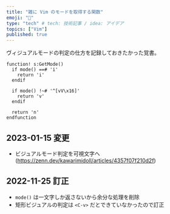 ```yaml
---
title: "雑に Vim のモードを取得する関数"
emoji: "📄"
type: "tech" # tech: 技術記事 / idea: アイデア
topics: ["Vim"]
published: true
---
```


ヴィジュアルモードの判定の仕方を記録しておきたかった覚書。

```Vim
function! s:GetMode()
  if mode() ==# 'i'
    return 'i'
  endif

  if mode() !~# '^[vV\x16]'
    return 'v'
  endif

  return 'n'
endfunction
```

## 2023-01-15 変更

* ビジュアルモード判定を可視文字へ (https://zenn.dev/kawarimidoll/articles/4357f07f210d2f)

## 2022-11-25 訂正

* `mode()` は一文字しか返さないから余分な処理を削除
* 矩形ビジュアルの判定は `<C-v>` だとできていなかったので訂正

